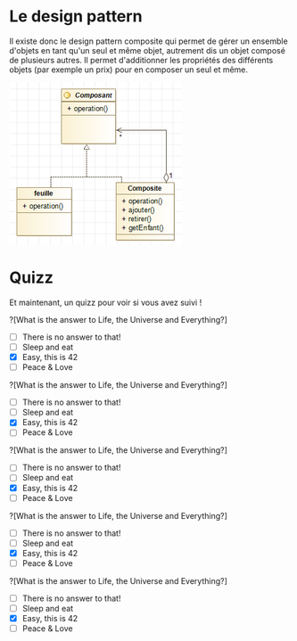 # Le design pattern

Il existe donc le design pattern composite qui permet de gérer un ensemble d'objets en tant qu'un seul et même objet, autrement dis un objet composé de plusieurs autres.
Il permet d'additionner les propriétés des différents objets (par exemple un prix) pour en composer un seul et même.

![Image Heritage](diagrammeClasse.PNG)

# Quizz

Et maintenant, un quizz pour voir si vous avez suivi !

?[What is the answer to Life, the Universe and Everything?]
-[ ] There is no answer to that!
-[ ] Sleep and eat
-[x] Easy, this is 42
-[ ] Peace & Love

?[What is the answer to Life, the Universe and Everything?]
-[ ] There is no answer to that!
-[ ] Sleep and eat
-[x] Easy, this is 42
-[ ] Peace & Love

?[What is the answer to Life, the Universe and Everything?]
-[ ] There is no answer to that!
-[ ] Sleep and eat
-[x] Easy, this is 42
-[ ] Peace & Love

?[What is the answer to Life, the Universe and Everything?]
-[ ] There is no answer to that!
-[ ] Sleep and eat
-[x] Easy, this is 42
-[ ] Peace & Love

?[What is the answer to Life, the Universe and Everything?]
-[ ] There is no answer to that!
-[ ] Sleep and eat
-[x] Easy, this is 42
-[ ] Peace & Love
